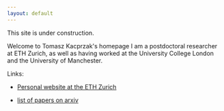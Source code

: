 ```yaml
---
layout: default
---
```


<div class="lead pretty-links">
  
  
This site is under construction.


Welcome to Tomasz Kacprzak's homepage
I am a postdoctoral researcher at ETH Zurich, as well as having worked at the University College London and the University of Manchester.

Links:

   *   [Personal website at the ETH Zurich](https://ethz.ch/content/specialinterest/phys/particle-physics/ipa/en/people/person-detail.MjEyNzM5.TGlzdC8xNTE3LDU5MTA3MzQ0MA==.html)

   *   [list of papers on arxiv](https://arxiv.org/find/astro-ph/1/au:+Kacprzak_T/0/1/0/all/0/1)



<!--   Hi! this is just a sample **intro text**. You would normally put your [full name](about/) here and say something *smart* about yourself. -->

<!--  This could also be the good place to say were you are coming from, what you [do for a living](work/) and maybe what you are [interested in](projects/). You might also be [writing](articles/) about stuff. -->

<!--  But after all this is your site and I'm just a **placeholder text** so what would i know about some *home page content*. -->
</div>
